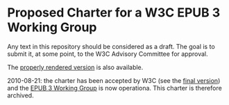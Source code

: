 # Proposed Charter for a W3C EPUB 3 Working Group

Any text in this repository should be considered as a draft. The goal is to submit it, at some point, to the W3C Advisory Committee for approval.

The [properly rendered version](https://w3c.github.io/epub-3-wg-charter/) is also available. 

2010-08-21: the charter has been accepted by W3C (see the [final version](https://www.w3.org/2020/08/epub-wg-charter.html)) and the [EPUB 3 Working Group](https://www.w3.org/publishing/groups/epub-wg) is now operationa. This charter is therefore archived.
